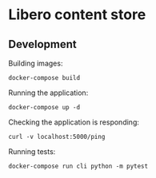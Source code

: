 Libero content store
====================

## Development

Building images:
```
docker-compose build
```

Running the application:
```
docker-compose up -d
```

Checking the application is responding:
```
curl -v localhost:5000/ping
```

Running tests:
```
docker-compose run cli python -m pytest
```
